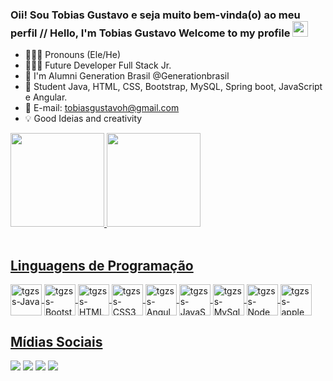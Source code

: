 ### Oii! Sou Tobias Gustavo e seja muito bem-vinda(o) ao meu perfil // Hello, I'm Tobias Gustavo Welcome to my profile <img src="https://media.giphy.com/media/hvRJCLFzcasrR4ia7z/giphy.gif" width="25px">
 <div>
 
 - 🧑🏾‍💻 Pronouns (Ele/He) 
 - 🧑🏾‍💻 Future Developer Full Stack Jr. 
 - 🚀 I'm Alumni Generation Brasil @Generationbrasil
 - 📝 Student Java, HTML, CSS, Bootstrap, MySQL, Spring boot, JavaScript e Angular.
 - 📧 E-mail: tobiasgustavoh@gmail.com
 - 💡 Good Ideias and creativity 
 
</div>

<div>
  <a href="https://github.com/tgzss">
  <img height="150em" src="https://github-readme-stats.vercel.app/api?username=TobiasGustavo&show_icons=true&theme=dark&include_all_commits=true&count_private=true&hide_border=true"/> 
  <img height="150em" src="https://github-readme-stats.vercel.app/api/top-langs/?username=TobiasGustavo&layout=compact&langs_count=7&theme=dark&hide_border=true"/>
   
</div>
<div style="display: inline_block"><br>
<h2> Linguagens de Programação </h2>
  <img align="center" alt="tgzss-Java" height="50" width="50" src="https://cdn.jsdelivr.net/gh/devicons/devicon/icons/java/java-original-wordmark.svg"/>
  <img align="center" alt="tgzss-Bootstrap" height=50" width="50" src="https://cdn.jsdelivr.net/gh/devicons/devicon/icons/bootstrap/bootstrap-original.svg"/>
  <img align="center" alt="tgzss-HTML" height=50" width="50" src="https://cdn.jsdelivr.net/gh/devicons/devicon/icons/html5/html5-original-wordmark.svg" />
  <img align="center" alt="tgzss-CSS3" height=50" width="50" src="https://cdn.jsdelivr.net/gh/devicons/devicon/icons/css3/css3-original-wordmark.svg"/>
 <img align="center" alt="tgzss-Angular" height=50" width="50" src="https://cdn.jsdelivr.net/gh/devicons/devicon/icons/angularjs/angularjs-original.svg" />
 <img align="center" alt="tgzss-JavaScript" height=50" width="50" src="https://cdn.jsdelivr.net/gh/devicons/devicon/icons/javascript/javascript-original.svg"/> 
 <img align="center" alt="tgzss-MySql" height=50" width="50" src="https://cdn.jsdelivr.net/gh/devicons/devicon/icons/mysql/mysql-original-wordmark.svg"/>
 <img align="center" alt="tgzss-Node" height=50" width="50"src="https://cdn.jsdelivr.net/gh/devicons/devicon/icons/nodejs/nodejs-original-wordmark.svg" />
 <img align="center" alt="tgzss-apple" height=50" width="50" src="https://cdn.jsdelivr.net/gh/devicons/devicon/icons/apple/apple-original.svg" />

 <div>
 </div>
<h2> Mídias Sociais </h2>
  <a href="https://www.linkedin.com/in/tobias-soares-85a6b41a0//" target="_blank"><img src="https://img.shields.io/badge/-LinkedIn-%230077B5?style=for-the-badge&logo=linkedin&logoColor=white" target="_blank"></a>
  <a href="https://medium.com/@tobiasgustavo" target="_blank"><img src="https://img.shields.io/badge/-Medium-%23333?style=for-the-badge&logo=medium&logoColor=white" target="_blank"></a>
  <a href = "mailto:tobiasgustavoh@gmail.com"><img src="https://img.shields.io/badge/-Gmail-%23333?style=for-the-badge&logo=gmail&logoColor=white" target="_blank"></a> 
  <a href="https://discord.gg/tobias.soares#4810" target="_blank"><img src="https://img.shields.io/badge/Discord-7289DA?style=for-the-badge&logo=discord&logoColor=white" target="_blank"></a> 

